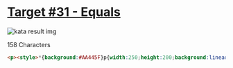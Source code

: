 # [Target #31 - Equals](https://cssbattle.dev/play/31)

![kata result img](https://cssbattle.dev/targets/31.png)

158 Characters

```HTML
<p><style>*{background:#AA445F}p{width:250;height:200;background:linear-gradient(90deg,#F7EC7D 100px,#AA445F 0 159q,#E38F66 0);margin:50 67;border-radius:106q
```
